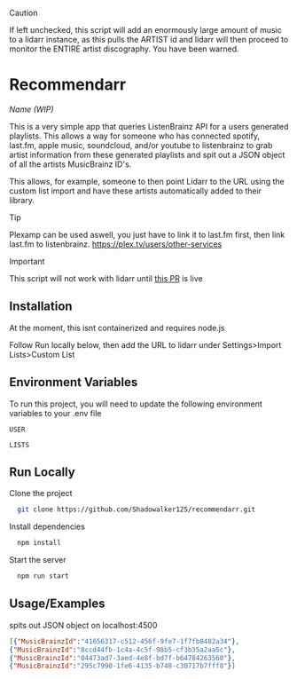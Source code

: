 >[!CAUTION]
>If left unchecked, this script will add an enormously large amount of music to a lidarr instance, as this pulls the ARTIST id and lidarr will then proceed to monitor the ENTIRE artist discography. You have been warned.


# Recommendarr

*Name (WIP)*

This is a very simple app that queries ListenBrainz API for a users generated playlists. This allows a way for someone who has connected spotify, last.fm, apple music, soundcloud, and/or youtube to listenbrainz to grab artist information from these generated playlists and spit out a JSON object of all the artists MusicBrainz ID's.

This allows, for example, someone to then point Lidarr to the URL using the custom list import and have these artists automatically added to their library.

>[!TIP]
>Plexamp can be used aswell, you just have to link it to last.fm first, then link last.fm to listenbrainz. https://plex.tv/users/other-services

> [!IMPORTANT]  
> This script will not work with lidarr until [this PR](https://github.com/Lidarr/Lidarr/pull/5399) is live


## Installation

At the moment, this isnt containerized and requires node.js

Follow Run locally below, then add the URL to lidarr under Settings>Import Lists>Custom List


## Environment Variables

To run this project, you will need to update the following environment variables to your .env file

`USER`

`LISTS`


## Run Locally

Clone the project

```bash
  git clone https://github.com/Shadowalker125/recommendarr.git
```

Install dependencies

```bash
  npm install
```

Start the server

```bash
  npm run start
```


## Usage/Examples

spits out JSON object on localhost:4500

```json
[{"MusicBrainzId":"41656317-c512-456f-9fe7-1f7fb8482a34"},
{"MusicBrainzId":"8ccd44fb-1c4a-4c5f-98b5-cf3b35a2aa5c"},
{"MusicBrainzId":"04473ad7-3aed-4e8f-bd7f-b64784263560"},
{"MusicBrainzId":"295c7990-1fe6-4135-b748-c30717b7fff8"}]
```

